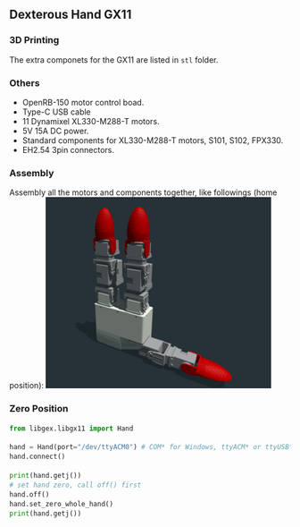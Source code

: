 ## Dexterous Hand GX11

### 3D Printing
The extra componets for the GX11 are listed in `stl` folder.

### Others
* OpenRB-150 motor control boad.
* Type-C USB cable
* 11 Dynamixel XL330-M288-T motors.
* 5V 15A DC power.
* Standard components for XL330-M288-T motors, S101, S102, FPX330.
* EH2.54 3pin connectors.

### Assembly
Assembly all the motors and components together, like followings (home position):
<img src="assets/gx11_urdf.png" width="80%">

### Zero Position

```python
from libgex.libgx11 import Hand

hand = Hand(port="/dev/ttyACM0") # COM* for Windows, ttyACM* or ttyUSB* for Linux
hand.connect()

print(hand.getj())
# set hand zero, call off() first
hand.off()
hand.set_zero_whole_hand()
print(hand.getj())
```
